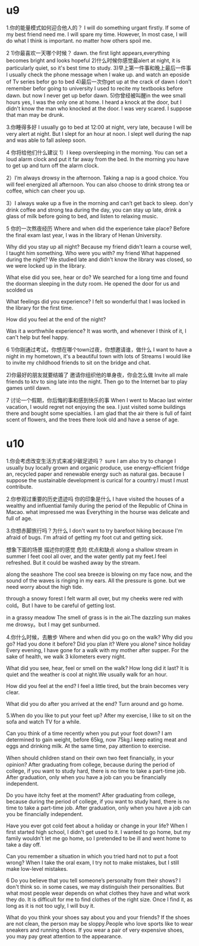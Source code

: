 # u9
1.你的能量模式如何迎合他人的？
I will do something urgant firstly. If some of my best friend need me. I will spare my time. However, In most case, I will do what I think is important. no matter how others spoil me.

2 1)你最喜欢一天哪个时候？
dawn. the first light appears,everything becomes bright and looks hopeful
2)什么时候你感觉最alert
at night, it is particularly quiet, so it's best time to study.
3)早上第一件事和晚上最后一件事
I usually check the phone message when I wake up. and watch an eposide of Tv series befor go to bed
4)最后一次你get up at the crack of dawn
I don't remember befor going to university I used to recite my textbooks before dawn. but now I never get up befor dawn.
5)你曾经被叫醒in the wee small hours
yes, I was the only one at home. I heard a knock at the door, but I didn't know the man who knocked at the door. 
I was very scared. I suppose that man may be drunk.

3.你睡得多好
I usually go to bed at 12:00 at night, very late, because I will be very alert at night. 
But I slept for an hour at noon. I slept well during the nap and was able to fall asleep soon.

4 你将给他们什么建议
1）I keep oversleeping in the morning.
You can set a loud alarm clock and put it far away from the bed. 
In the morning you have to get up and turn off the alarm clock.

2）I’m always drowsy in the afternoon.
Taking a nap is a good choice. You will feel energized all afternoon.
You can also choose to drink strong tea or coffee, which can cheer you up.

3）I always wake up a ﬁve in the morning and can’t get back to sleep. 
don'y drink coffee and strong tea during the day, you can stay up late, drink a glass of milk before going to bed, and listen to relaxing music.

5 你的一次熬夜经历
Where and when did the experience take place?
Before the final exam last year, I was in the library of Henan University.

Why did you stay up all night?
Because my friend didn't learn a course well, I taught him something.
Who were you with?
my friend
What happened during the night?
We studied late and didn't know the library was closed, so we were locked up in the library.

What else did you see, hear or do?
We searched for a long time and found the doorman sleeping in the duty room.
He opened the door for us and scolded us

What feelings did you experience?
I felt so wonderful that I was locked in the library for the first time.

How did you feel at the end of the night?

Was it a worthwhile experience?
It was worth, and whenever I think of it, I can't help but feel happy.

6 1)你刚通过考试，你想在哪个town过夜，你想邀请谁，做什么
I want to have a night in my hometown, it's a beautiful town with lots of Streams
I would like to invite my childhood friends to sit on the bridge and chat.

2)你最好的朋友就要结婚了 邀请你组织他的单身夜，你会怎么做
Invite all male friends to ktv to sing late into the night. 
Then go to the Internet bar to play games until dawn.

7 讨论一个假期，你后悔的事和感到快乐的事
When I went to Macao last winter vacation, I would regret not enjoying the sea. I just visited some buildings there and bought some specialties. 
I am glad that the air there is full of faint scent of flowers, and the trees there look old and have a sense of age.

# u10
1.你会考虑改变生活方式来减少碳足迹吗？
sure I am also try to change I usually buy locally grown and organic produce, use energy-efficient fridge an, recycled paper and renewable energy such as natural gas.  because I suppose  the sustainable development is curical for a country.I must I must contribute.

2.你参观过重要的历史遗迹吗 你的印象是什么
I have visited the houses of a wealthy and influential family  during the period of the Republic of China in Macao.
what impressed me was Everything in the hourse was delicate and full of age.

3.你想赤脚旅行吗？为什么
I don't want to try barefoot hiking because I'm afraid of bugs. 
I'm afraid of getting my foot cut and getting sick.

想象下面的场景 描述你的感觉 危险 优点和缺点
along a shallow stream in summer 
I feet cool all over, and the water gently pat my feet.I feel refreshed.
But it could be washed away by the stream.

along the seashore
The cool sea breeze is blowing on my face now, and the sound of the waves is ringing in my ears.
All the pressure is gone.
but we need worry about the high tide. 

through a snowy forest
I felt warm all over, but my cheeks were red with cold。But I have to be careful of getting lost.

in a grassy meadow
The smell of grass is in the air.The dazzling sun makes me drowsy。but I may get sunburned.

4.你什么时候，去散步
Where and when did you go on the walk?  Why did you go?
Had you done it before? Did you plan it? Were you alone?
since holiday Every evening, I have gone for a walk with my mother after supper.
For the sake of health, we walk 3 kilometers every night.

What did you see, hear, feel or smell on the walk? How long did it last?
It is quiet and the weather is cool at night.We usually walk for an hour.

How did you feel at the end?
I feel a little tired, but the brain becomes very clear.

What did you do after you arrived at the end?
Turn around and go home.

5.When do you like to put your feet up?
After my exercise, I like to sit on the sofa and watch TV for a while.

Can you think of a time recently when you put your foot down?
I am determined to gain weight, before 65kg, now 75kg.I keep eating meat and eggs and drinking milk. 
At the same time, pay attention to exercise.

When should children stand on their own two feet ﬁnancially, in your opinion?
After graduating from college, because during the period of college, if you want to study hard, there is no time to take a part-time job. 
After graduation, only when you have a job can you be financially independent.

Do you have itchy feet at the moment?
After graduating from college, because during the period of college, if you want to study hard, there is no time to take a part-time job. 
After graduation, only when you have a job can you be financially independent.

Have you ever got cold feet about a holiday or change in your life?
When I first started high school, I didn't get used to it. 
I wanted to go home, but my family wouldn't let me go home, so I pretended to be ill and went home to take a day off.

Can you remember a situation in which you tried hard not to put a foot wrong?
When I take the oral exam, I try not to make mistakes, but I still make low-level mistakes.

6 Do you believe that you tell someone’s personalty from their shows?
I don't think so. in some cases, we may distinguish their personalities. 
But what most people wear depends on what clothes they have and what work they do.
It is difficult for me to find clothes of the right size. Once I find it, as long as it is not too ugly, I will buy it.

What do you think your shoes say about you and your friends?
If the shoes are not clean, the person may be sloppy.People who love sports like to wear sneakers and running shoes.
If you wear a pair of very expensive shoes, you may pay great attention to the appearance.

